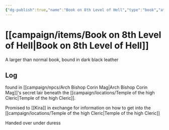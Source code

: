 ```yaml
---
{"dg-publish":true,"name":"Book on 8th Level of Hell","type":"book","attunement":null,"rarity":null,"requires":null,"source":"","owner":"[[campaign/npcs/Kira\|Kira]]","tags":null,"permalink":"/campaign/items/book-on-8th-level-of-hell/","dgPassFrontmatter":true,"noteIcon":"","created":"2025-10-26T09:24:37.895-07:00","updated":"2025-10-27T13:25:12.290-07:00"}
---
```


# [[campaign/items/Book on 8th Level of Hell\|Book on 8th Level of Hell]]
A larger than normal book, bound in dark black leather
## Log
found in [[campaign/npcs/Arch Bishop Corin Mag\|Arch Bishop Corin Mag]]'s secret lair beneath the [[campaign/locations/Temple of the high Cleric\|Temple of the high Cleric]].

Promised to [[Kira]] in exchange for information on how to get into the [[campaign/locations/Temple of the high Cleric\|Temple of the high Cleric]]

Handed over under duress